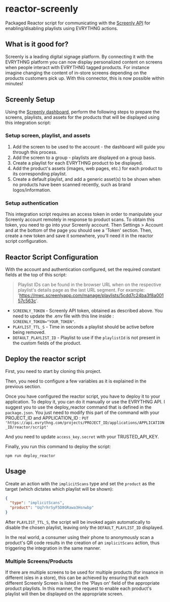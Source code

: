 # reactor-screenly

Packaged Reactor script for communicating with the
[Screenly API](https://www.screenly.io/) for enabling/disabling playlists using
EVRYTHNG actions.

## What is it good for?

Screenly is a leading digital signage platform. By connecting it with the
EVRYTHNG platform you can now display personalized content on screens when
people interact with EVRYTHNG tagged products. For instance imagine changing the
content of in-store screens depending on the products customers pick up.  With
this connector, this is now possible within minutes!

## Screenly Setup

Using the [Screenly dashboard](https://mwc.screenlyapp.com), perform the
following steps to prepare the screens, playlists, and assets for the products
that will be displayed using this integration script:

### Setup screen, playlist, and assets

1. Add the screen to be used to the account - the dashboard will guide you
   through this process.
2. Add the screen to a group - playlists are displayed on a group basis.
3. Create a playlist for each EVRYTHNG product to be displayed.
4. Add the product's assets (images, web pages, etc.) for each product to its
   corresponding playlist.
5. Create a default playlist, and add a generic asset(s) to be shown when no
   products have been scanned recently, such as brand logos/information.


### Setup authentication

This integration script requires an access token in order to manipulate your
Screenly account remotely in response to product scans. To obtain this token,
you need to go into your Screenly account. Then Settings > Account and at the 
bottom of the page you should see a 'Token' section. Then, create a new token and 
save it somewhere, you'll need it in the reactor script configuration.

## Reactor Script Configuration

With the account and authentication configured, set the required constant fields
at the top of this script:

> Playlist IDs can be found in the browser URL when on the respective playlist's
> details page as the last URL segment. For example:
> 'https://mwc.screenlyapp.com/manage/playlists/5cdd7c24ba3f8a00157c563c'.

* `SCREENLY_TOKEN` - Screenly API token, obtained as described above. You need to 
update the .env file with this line inside : `SCREENLY_TOKEN="YOUR_TOKEN"`. 
* `PLAYLIST_TTL_S` - Time in seconds a playlist should be active before being removed.
* `DEFAULT_PLAYLIST_ID` - Playlist to use if the `playlistId` is not present in the custom fields of the product.

## Deploy the reactor script

First, you need to start by cloning this project.

Then, you need to configure a few variables as it is explained in the previous section.

Once you have configured the reactor script, you have to deploy it to your application. To deploy it, you can do it 
manually or use the EVRYTHNG API. I suggest you to use the deploy_reactor command that is defined in the `package.json`. 
You just need to modify this part of the command with your PROJECT_ID and APPLICATION_ID : 
`PUT 'https://api.evrythng.com/projects/PROJECT_ID/applications/APPLICATION_ID/reactor/script'`

And you need to update `access_key.secret` with your TRUSTED_API_KEY.

Finally, you run this command to deploy the script: 
```
npm run deploy_reactor
```

## Usage

Create an action with the `implicitScans` type and set the `product` as the
target (which dictates which playlist will be shown):

```json
{
  "type": "implicitScans",
  "product": "Uq7rhrSyF5D8GRawa3Hsnwbp"
}
```

After `PLAYLIST_TTL_S`, the script will be invoked again automatically to
disable the chosen playlist, leaving only the `DEFAULT_PLAYLIST_ID` displayed.

In the real world, a consumer using their phone to anonymously scan a product's
QR code results in the creation of an `implicitScans` action, thus triggering
the integration in the same manner.

### Multiple Screens/Products

If there are multiple screens to be used for multiple products (for insance in
different isles in a store), this can be achieved by ensuring that each
different Screenly Screen is listed in the 'Plays on' field of the appropriate
product playlists. In this manner, the request to enable each product's playlist
will then be displayed on the appropriate screen.
